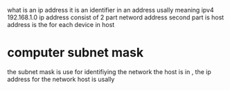 
what is an ip address 
it is an identifier in an address 
usally meaning ipv4 
192.168.1.0 
ip address consist of 2 part netword address 
second part is host address is the for each device in host 
# computer subnet mask 
the subnet mask is use for identifiying the network the host is in , the ip address for the network host is usally 